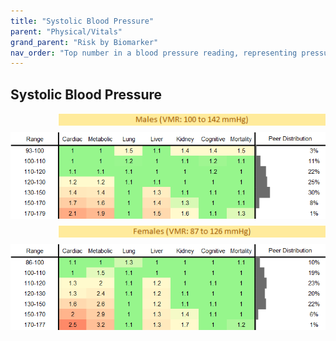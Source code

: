 ```yaml
---
title: "Systolic Blood Pressure"
parent: "Physical/Vitals"
grand_parent: "Risk by Biomarker"
nav_order: "Top number in a blood pressure reading, representing pressure in arteries when the heart beats. High levels are a major risk factor for heart disease and stroke."
---
```



## Systolic Blood Pressure




<div style="display: flex; flex-direction: column; gap: 10px;">

  <img src="/assets/images/vmrbiomarker_systolic_blood_pressure__male.png" alt="Systolic Blood Pressure VMR Male" style="margin-left: 15%">
  <img src="/assets/images/rr_systolic_blood_pressure__male.png" alt="Systolic Blood Pressure RR Male">

  <img src="/assets/images/vmrbiomarker_systolic_blood_pressure__female.png" alt="Systolic Blood Pressure VMR Female" style="margin-left: 15%; ">
  <img src="/assets/images/rr_systolic_blood_pressure__female.png" alt="Systolic Blood Pressure RR Female">

</div>



